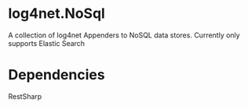 log4net.NoSql
=============

A collection of log4net Appenders to NoSQL data stores. Currently only supports Elastic Search


Dependencies
=============
RestSharp

